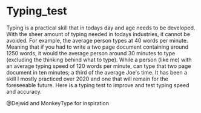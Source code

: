 # Typing_test
Typing is a practical skill that in todays day and age needs to be developed. With the sheer amount of typing needed in todays industries, it cannot be avoided. For example, the average person types at 40 words per minute. Meaning that if you had to write a two page document containing around 1250 words, it would the average person around 30 minutes to type (excluding the thinking behind what to type). While a person (like me) with an average typing speed of 120 words per minute, can type that two page document in ten minutes; a third of the average Joe's time. It has been a skill I mostly practiced over 2020 and one that will remain for the foreseeable future. Here is a typing test to improve and test typing speed and accuracy.

@Dejwid and MonkeyType for inspiration
